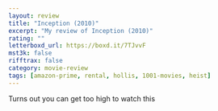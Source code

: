 ```yaml
---
layout: review
title: "Inception (2010)"
excerpt: "My review of Inception (2010)"
rating: ""
letterboxd_url: https://boxd.it/7TJvvF
mst3k: false
rifftrax: false
category: movie-review
tags: [amazon-prime, rental, hollis, 1001-movies, heist]
---
```


Turns out you can get too high to watch this
